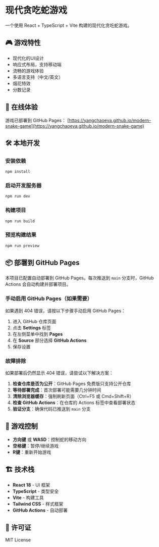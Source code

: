 # 现代贪吃蛇游戏

一个使用 React + TypeScript + Vite 构建的现代化贪吃蛇游戏。

## 🎮 游戏特性

- 现代化的UI设计
- 响应式布局，支持移动端
- 流畅的游戏体验
- 多语言支持（中文/英文）
- 烟花特效
- 分数记录

## 🚀 在线体验

游戏已部署到 GitHub Pages：
[https://yangchaoeva.github.io/modern-snake-game](https://yangchaoeva.github.io/modern-snake-game)

## 🛠️ 本地开发

### 安装依赖
```bash
npm install
```

### 启动开发服务器
```bash
npm run dev
```

### 构建项目
```bash
npm run build
```

### 预览构建结果
```bash
npm run preview
```

## 📦 部署到 GitHub Pages

本项目已配置自动部署到 GitHub Pages。每次推送到 `main` 分支时，GitHub Actions 会自动构建并部署项目。

### 手动启用 GitHub Pages（如果需要）

如果遇到 404 错误，请按以下步骤手动启用 GitHub Pages：

1. 进入 GitHub 仓库页面
2. 点击 **Settings** 标签
3. 在左侧菜单中找到 **Pages**
4. 在 **Source** 部分选择 **GitHub Actions**
5. 保存设置

### 故障排除

如果部署后仍然显示 404 错误，请尝试以下解决方案：

1. **检查仓库是否为公开**：GitHub Pages 免费版只支持公开仓库
2. **等待部署完成**：首次部署可能需要几分钟时间
3. **清除浏览器缓存**：强制刷新页面（Ctrl+F5 或 Cmd+Shift+R）
4. **检查 GitHub Actions**：在仓库的 Actions 标签中查看部署状态
5. **验证分支**：确保代码已推送到 `main` 分支

## 🎯 游戏控制

- **方向键** 或 **WASD**：控制蛇的移动方向
- **空格键**：暂停/继续游戏
- **R键**：重新开始游戏

## 🏗️ 技术栈

- **React 18** - UI 框架
- **TypeScript** - 类型安全
- **Vite** - 构建工具
- **Tailwind CSS** - 样式框架
- **GitHub Actions** - 自动部署

## 📄 许可证

MIT License